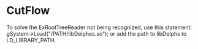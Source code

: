 CutFlow
=======

To solve the ExRootTreeReader not being recognized, use this statement: gSystem->Load("/PATH/libDelphes.so"); or add the path to libDelphs to LD_LIBRARY_PATH.


